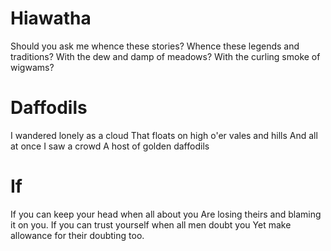 Hiawatha
========

Should you ask me whence these stories?
Whence these legends and traditions?
With the dew and damp of meadows?
With the curling smoke of wigwams?

Daffodils
=========

I wandered lonely as a cloud
That floats on high o'er vales and hills
And all at once I saw a crowd 
A host of golden daffodils

If
==

If you can keep your head when all about you
Are losing theirs and blaming it on you.
If you can trust yourself when all men doubt you
Yet make allowance for their doubting too.



